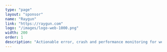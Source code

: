 ```yaml
---
type: "page"
layout: "sponsor"
name: "Raygun"
link: "https://raygun.com"
logo: "/images/logo-web-1000.png"
width: 200
order: 1
description: "Actionable error, crash and performance monitoring for web and mobile apps. Raygun gives you visibility into how users are really experiencing your software, allowing you to detect, diagnose and resolve issues with greater speed and accuracy. Try Raygun free for 14 days and build better software."
---
```

